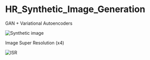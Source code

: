 # HR_Synthetic_Image_Generation
GAN + Variational Autoencoders

![Synthetic image](https://user-images.githubusercontent.com/78222574/122964390-82985880-d387-11eb-91e0-24809c15bba2.PNG)

Image Super Resolution (x4)

![ISR](https://user-images.githubusercontent.com/78222574/124807613-41df3880-df5e-11eb-9bad-a9391451d3cb.png)
